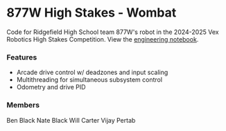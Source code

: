 # 877W High Stakes - Wombat
Code for Ridgefield High School team 877W's robot in the 2024-2025 Vex Robotics High Stakes Competition.
View the [engineering notebook](https://docs.google.com/presentation/d/1gjdb9jKGVN7LwCEG0gS7LXz1bB54daGa5yYWtdU0KSk/edit?usp=sharing).

### Features
- Arcade drive control w/ deadzones and input scaling
- Multithreading for simultaneous subsystem control
- Odometry and drive PID

### Members
Ben Black
Nate Black
Will Carter
Vijay Pertab